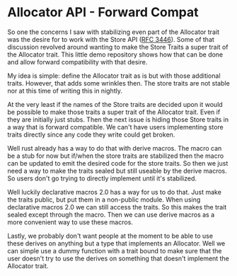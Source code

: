 # Allocator API - Forward Compat
So one the concerns I saw with stabilizing even part of the Allocator trait was the desire for to work with the Store API ([RFC 3446](https://github.com/rust-lang/rfcs/pull/3446)). Some of that discussion revolved around wanting to make the Store Traits a super trait of the Allocator trait. This little demo repository shows how that can be done and allow forward compatibility with that desire.

My idea is simple: define the Allocator trait as is but with those additional traits. However, that adds some wrinkles then. The store traits are not stable nor at this time of writing this in nightly.

At the very least if the names of the Store traits are decided upon it would be possible to make those traits a super trait of the Allocator trait. Even if they are initially just stubs. Then the next issue is hiding those Store traits in a way that is forward compatible. We can't have users implementing store traits directly since any code they write could get broken.

Well rust already has a way to do that with derive macros. The macro can be a stub for now but if/when the store traits are stabilized then the macro can be updated to emit the desired code for the store traits. So then we just need a way to make the traits sealed but still useable by the derive macros. So users don't go trying to directly implement until it's stabilized.

Well luckily declarative macros 2.0 has a way for us to do that. Just make the traits public, but put them in a non-public module. When using declarative macros 2.0 we can still access the traits. So this makes the trait sealed except through the macro. Then we can use derive macros as a more convenient way to use these macros.

Lastly, we probably don't want people at the moment to be able to use these derives on anything but a type that implements an Allocator. Well we can simple use a dummy function with a trait bound to make sure that the user doesn't try to use the derives on something that doesn't implement the Allocator trait.
